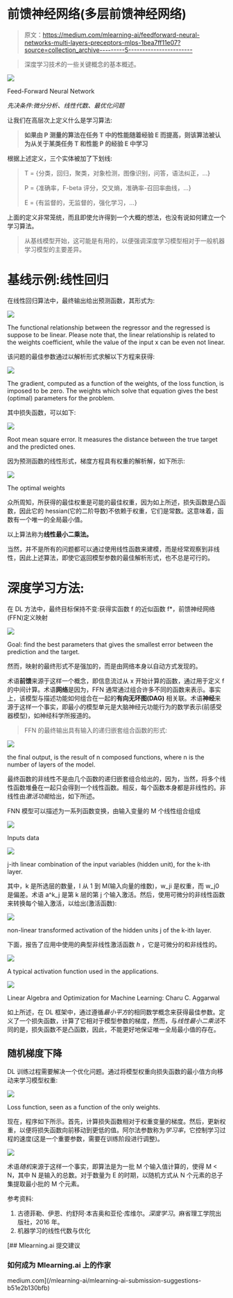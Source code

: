 # 前馈神经网络(多层前馈神经网络)

> 原文：<https://medium.com/mlearning-ai/feedforward-neural-networks-multi-layers-preceptors-mlps-1bea7ff11e07?source=collection_archive---------5----------------------->

> 深度学习技术的一些关键概念的基本概述。

![](img/ea89c3f5ab56c51d92a81029b5336d5f.png)

Feed-Forward Neural Network

*先决条件:微分分析、线性代数、最优化问题*

让我们在高层次上定义什么是学习算法:

> **如果由 P 测量的算法在任务 T 中的性能随着经验 E 而提高，则该算法被认为从关于某类任务 T 和性能 P 的经验 E 中学习**

根据上述定义，三个实体被加了下划线:

> T = {分类，回归，聚类，对象检测，图像识别，问答，语法纠正，…}
> 
> P = {准确率，F-beta 评分，交叉熵，准确率-召回率曲线，…}
> 
> E = {有监督的，无监督的，强化学习，…}

上面的定义非常笼统，而且即使允许得到一个大概的想法，也没有说如何建立一个学习算法。

> 从基线模型开始，这可能是有用的，以便强调深度学习模型相对于一般机器学习模型的主要差异。

# 基线示例:线性回归

在线性回归算法中，最终输出给出预测函数，其形式为:

![](img/0e0b8ec0ec40c88fcd6c5202b4dc7c39.png)

The functional relationship between the regressor and the regressed is suppose to be linear. Please note that, the linear relationship is related to the weights coefficient, while the value of the input x can be even not linear.

该问题的最佳参数通过以解析形式求解以下方程来获得:

![](img/418286e59b75326256f7a6cf4d372dd8.png)

The gradient, computed as a function of the weights, of the loss function, is imposed to be zero. The weights which solve that equation gives the best (optimal) parameters for the problem.

其中损失函数，可以如下:

![](img/77c19ea1560266923e7bdfa1db8bb275.png)

Root mean square error. It measures the distance between the true target and the predicted ones.

因为预测函数的线性形式，梯度方程具有权重的解析解，如下所示:

![](img/f7b27a9d9f66a50395004d13f992ce48.png)

The optimal weights

众所周知，所获得的最佳权重是可能的最佳权重，因为如上所述，损失函数是凸函数，因此它的 hessian(它的二阶导数)不依赖于权重，它们是常数。这意味着，函数有一个唯一的全局最小值。

以上算法称为**线性最小二乘法。**

当然，并不是所有的问题都可以通过使用线性函数来建模，而是经常观察到非线性，因此上述算法，即使它返回模型参数的最佳解析形式，也不总是可行的。

# 深度学习方法:

在 DL 方法中，最终目标保持不变:获得实函数 f 的近似函数 f*，前馈神经网络(FFN)定义映射

![](img/5a7f86c665ab98c227aecfaad8673741.png)

Goal: find the best parameters that gives the smallest error between the prediction and the target.

然而，映射的最终形式不是强加的，而是由网络本身以自动方式发现的。

术语**前馈**来源于这样一个概念，即信息流过从 x 开始计算的函数，通过用于定义 f 的中间计算。术语**网络**是因为，FFN 通常通过组合许多不同的函数来表示。事实上，该模型与描述功能如何组合在一起的**有向无环图(DAG)** 相关联。术语**神经**来源于这样一个事实，即最小的模型单元是大脑神经元功能行为的数学表示(前感受器模型)，如神经科学所报道的。

> FFN 的最终输出具有输入的递归嵌套组合函数的形式:

![](img/4d93de9bc84e0538f177e6b638210345.png)

the final output, is the result of n composed functions, where n is the number of layers of the model.

最终函数的非线性不是由几个函数的递归嵌套组合给出的，因为，当然，将多个线性函数堆叠在一起只会得到一个线性函数。相反，每个函数本身都是非线性的。非线性由*激活功能*给出，如下所述。

FNN 模型可以描述为一系列函数变换，由输入变量的 M 个线性组合组成

![](img/13c4b7918ed045497cde16946272567a.png)

Inputs data

![](img/d10e3d5677095d6526f5c3e7ab5591ba.png)

j-ith linear combination of the input variables (hidden unit), for the k-ith layer.

其中，k 是所选层的数量，I 从 1 到 M(输入向量的维数)，w_ji 是权重，而 w_j0 是偏差。术语 a^k_j 是第 k 层的第 j 个输入激活。然后，使用可微分的非线性函数来转换每个输入激活，以给出(激活函数):

![](img/ebfedf22ee5a987ed68d1936a98091a1.png)

non-linear transformed activation of the hidden units j of the k-ith layer.

下面，报告了应用中使用的典型非线性激活函数 *h* ，它是可微分的和非线性的。

![](img/d38165f8d8b5633fcaec026c413d565d.png)

A typical activation function used in the applications.

![](img/656a00cf34c0f2983c974f0dabe0a747.png)

Linear Algebra and Optimization for Machine Learning: Charu C. Aggarwal

如上所述，在 DL 框架中，通过遵循*最小平方*的相同数学概念来获得最佳参数。定义了一个损失函数，计算了它相对于模型参数的梯度，然而，与*线性最小二乘法*不同的是，损失函数不是凸函数，因此，不能更好地保证唯一全局最小值的存在。

## 随机梯度下降

DL 训练过程需要解决一个优化问题。通过将模型权重向损失函数的最小值方向移动来学习模型权重:

![](img/9605f5dccb5f71a90e44859e8303a56c.png)

Loss function, seen as a function of the only weights.

现在，程序如下所示。首先，计算损失函数相对于权重变量的梯度。然后，更新权重，以便将损失函数向前移动到更低的值。阿尔法参数称为*学习率*，它控制学习过程的速度(这是一个重要参数，需要在训练阶段进行调整)。

![](img/d5103f9b789989a53e05a78e77c499f4.png)

术语*随机*来源于这样一个事实，即算法是为一批 M 个输入值计算的，使得 M < N，其中 N 是输入的总数。对于数量为 E 的时期，以随机方式从 N 个元素的总子集提取最小批的 M 个元素。

参考资料:

1.  古德菲勒、伊恩、约舒阿·本吉奥和亚伦·库维尔。*深度学习*。麻省理工学院出版社，2016 年。
2.  机器学习的线性代数与优化

[](/mlearning-ai/mlearning-ai-submission-suggestions-b51e2b130bfb) [## Mlearning.ai 提交建议

### 如何成为 Mlearning.ai 上的作家

medium.com](/mlearning-ai/mlearning-ai-submission-suggestions-b51e2b130bfb)